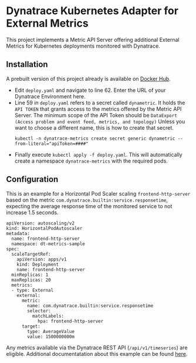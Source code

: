 # Dynatrace Kubernetes Adapter for External Metrics

This project implements a Metric API Server offering additional External Metrics for Kubernetes deployments monitored with Dynatrace.

## Installation

A prebuilt version of this project already is available on [Docker Hub](https://hub.docker.com/repository/docker/dtcookie/k8s-dynatrace-metrics-adapter-amd64).

* Edit `deploy.yaml` and navigate to line 62. Enter the URL of your Dynatrace Environment here.
* Line 59 in `deploy.yaml` refers to a secret called `dynametric`. It holds the `API TOKEN` that grants access to the metrics offered by the Metric API Server.
  The minimum scope of the API Token should be `DataExport (Access problem and event feed, metrics, and topology)`
  Unless you want to choose a different name, this is how to create that secret.
    ```
    kubectl -n dynatrace-metrics create secret generic dynametric --from-literal="apiToken=####"
    ```    
* Finally execute `kubectl apply -f deploy.yaml`. This will automatically create a namespace `dynatrace-metrics` with the required pods.

## Configuration

This is an example for a Horizontal Pod Scaler scaling `frontend-http-server` based on the metric `com.dynatrace.builtin:service.responsetime`, expecting the average response time of the monitored service to not increase 1.5 seconds.

```
apiVersion: autoscaling/v2
kind: HorizontalPodAutoscaler
metadata:
  name: frontend-http-server
  namespace: dt-metrics-sample
spec:
  scaleTargetRef:
    apiVersion: apps/v1
    kind: Deployment
    name: frontend-http-server    
  minReplicas: 1
  maxReplicas: 20
  metrics:
  - type: External
    external:
      metric:
        name: com.dynatrace.builtin:service.responsetime
        selector:
          matchLabels:
            hpa: frontend-http-server
      target:
        type: AverageValue
        value: 1500000000m
```

Any metrics available via the Dynatrace REST API (`/api/v1/timeseries`) are eligible.
Additional documentatation about this example can be found [here](https://github.com/dtcookie/k8s-dynatrace-metrics-adapter/tree/main/sample).
